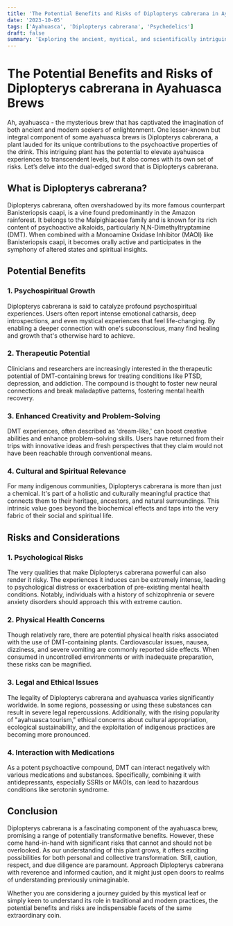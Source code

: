 ```yaml
---
title: 'The Potential Benefits and Risks of Diplopterys cabrerana in Ayahuasca Brews'
date: '2023-10-05'
tags: ['Ayahuasca', 'Diplopterys cabrerana', 'Psychedelics']
draft: false
summary: 'Exploring the ancient, mystical, and scientifically intriguing use of Diplopterys cabrerana leaves in ayahuasca brews, weighing their potential benefits against associated risks.'
---
```


# The Potential Benefits and Risks of Diplopterys cabrerana in Ayahuasca Brews

Ah, ayahuasca - the mysterious brew that has captivated the imagination of both ancient and modern seekers of enlightenment. One lesser-known but integral component of some ayahuasca brews is Diplopterys cabrerana, a plant lauded for its unique contributions to the psychoactive properties of the drink. This intriguing plant has the potential to elevate ayahuasca experiences to transcendent levels, but it also comes with its own set of risks. Let’s delve into the dual-edged sword that is Diplopterys cabrerana.

## What is Diplopterys cabrerana?

Diplopterys cabrerana, often overshadowed by its more famous counterpart Banisteriopsis caapi, is a vine found predominantly in the Amazon rainforest. It belongs to the Malpighiaceae family and is known for its rich content of psychoactive alkaloids, particularly N,N-Dimethyltryptamine (DMT). When combined with a Monoamine Oxidase Inhibitor (MAOI) like Banisteriopsis caapi, it becomes orally active and participates in the symphony of altered states and spiritual insights.

## Potential Benefits

### 1. **Psychospiritual Growth**
Diplopterys cabrerana is said to catalyze profound psychospiritual experiences. Users often report intense emotional catharsis, deep introspections, and even mystical experiences that feel life-changing. By enabling a deeper connection with one's subconscious, many find healing and growth that's otherwise hard to achieve.

### 2. **Therapeutic Potential**
Clinicians and researchers are increasingly interested in the therapeutic potential of DMT-containing brews for treating conditions like PTSD, depression, and addiction. The compound is thought to foster new neural connections and break maladaptive patterns, fostering mental health recovery.

### 3. **Enhanced Creativity and Problem-Solving**
DMT experiences, often described as 'dream-like,' can boost creative abilities and enhance problem-solving skills. Users have returned from their trips with innovative ideas and fresh perspectives that they claim would not have been reachable through conventional means.

### 4. **Cultural and Spiritual Relevance**
For many indigenous communities, Diplopterys cabrerana is more than just a chemical. It's part of a holistic and culturally meaningful practice that connects them to their heritage, ancestors, and natural surroundings. This intrinsic value goes beyond the biochemical effects and taps into the very fabric of their social and spiritual life.

## Risks and Considerations

### 1. **Psychological Risks**
The very qualities that make Diplopterys cabrerana powerful can also render it risky. The experiences it induces can be extremely intense, leading to psychological distress or exacerbation of pre-existing mental health conditions. Notably, individuals with a history of schizophrenia or severe anxiety disorders should approach this with extreme caution.

### 2. **Physical Health Concerns**
Though relatively rare, there are potential physical health risks associated with the use of DMT-containing plants. Cardiovascular issues, nausea, dizziness, and severe vomiting are commonly reported side effects. When consumed in uncontrolled environments or with inadequate preparation, these risks can be magnified.

### 3. **Legal and Ethical Issues**
The legality of Diplopterys cabrerana and ayahuasca varies significantly worldwide. In some regions, possessing or using these substances can result in severe legal repercussions. Additionally, with the rising popularity of "ayahuasca tourism," ethical concerns about cultural appropriation, ecological sustainability, and the exploitation of indigenous practices are becoming more pronounced.

### 4. **Interaction with Medications**
As a potent psychoactive compound, DMT can interact negatively with various medications and substances. Specifically, combining it with antidepressants, especially SSRIs or MAOIs, can lead to hazardous conditions like serotonin syndrome.

## Conclusion

Diplopterys cabrerana is a fascinating component of the ayahuasca brew, promising a range of potentially transformative benefits. However, these come hand-in-hand with significant risks that cannot and should not be overlooked. As our understanding of this plant grows, it offers exciting possibilities for both personal and collective transformation. Still, caution, respect, and due diligence are paramount. Approach Diplopterys cabrerana with reverence and informed caution, and it might just open doors to realms of understanding previously unimaginable.

Whether you are considering a journey guided by this mystical leaf or simply keen to understand its role in traditional and modern practices, the potential benefits and risks are indispensable facets of the same extraordinary coin.
```

